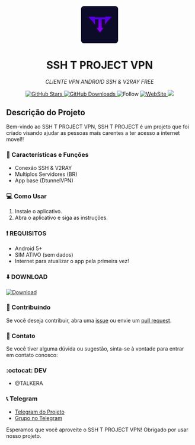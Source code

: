 <div align="center">
  <img src="favicon.ico" alt="Logo do SSH T PROJECT VPN" width="100">
</div>

<h1 align="center">SSH T PROJECT VPN</h1>
<p align="center"><i>CLIENTE VPN ANDROID SSH & V2RAY FREE</i></p>

<div align="center">
  <a href="https://github.com/TelksBr/SSH_T_PROJECT_PAGE/stargazers">
    <img src="https://img.shields.io/github/stars/TelksBr/SSH_T_PROJECT_PAGE.svg?style=for-the-badge" alt="GitHub Stars">
  </a>
  <a href="https://github.com/TelksBr/SSH_T_PROJECT_PAGE/releases">
    <img src="https://img.shields.io/github/downloads/TelksBr/SSH_T_PROJECT_PAGE/total.svg?style=for-the-badge" alt="GitHub Downloads">
  </a>
  <a>
    <img src="https://img.shields.io/github/followers/TelksBr.svg?style=social&label=Follow&maxAge=2592000" alt="Follow">
  </a>
    <a href= "https://sshtproject.com">
    <img src="https://img.shields.io/website-up-down-green-red/http/sshtproject.com" alt="WebSite">
  </a>
  </a>
    <a>
    <img src="https://img.shields.io/badge/Maintained%3F-yes-green.svg">
  </a>
</div>

## Descrição do Projeto

Bem-vindo ao SSH T PROJECT VPN, SSH T PROJECT é um projeto que foi criado visando ajudar as pessoas mais carentes a ter acesso a internet movel!!

### :rocket: Características e Funções

- Conexão SSH & V2RAY
- Multiplos Servidores (BR)
- App base (DtunnelVPN)

### :computer: Como Usar

1. Instale o aplicativo.
2. Abra o aplicativo e siga as instruções.

### :exclamation: REQUISITOS

- Android 5+
- SIM ATIVO (sem dados)
- Internet para atualizar o app pela primeira vez!

### :arrow_down: DOWNLOAD

[![Download](botao.png)](link_para_download)

### :hammer: Contribuindo

Se você deseja contribuir, abra uma [issue](link_para_issues) ou envie um [pull request](link_para_pull_requests).

### :email: Contato

Se você tiver alguma dúvida ou sugestão, sinta-se à vontade para entrar em contato conosco:

### :octocat: DEV

- @TALKERA

### :telephone_receiver: Telegram

- [Telegram do Projeto](https://t.me/ssh_t_project)
- [Grupo no Telegram](https://t.me/ssh_t_project_grupo)


Esperamos que você aproveite o SSH T PROJECT VPN! Obrigado por usar nosso projeto.


